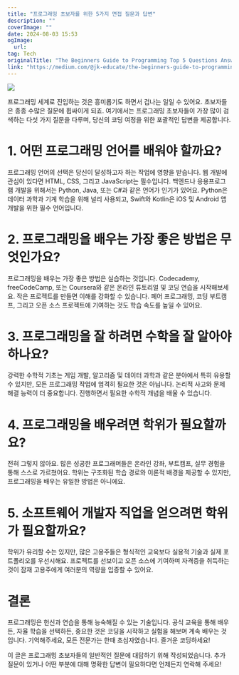 ```yaml
---
title: "프로그래밍 초보자를 위한 5가지 면접 질문과 답변"
description: ""
coverImage: ""
date: 2024-08-03 15:53
ogImage: 
  url: 
tag: Tech
originalTitle: "The Beginners Guide to Programming Top 5 Questions Answered"
link: "https://medium.com/@jk-educate/the-beginners-guide-to-programming-top-5-questions-answered-b020b828d476"
---
```




<img src="/assets/img/TheBeginnersGuidetoProgrammingTop5QuestionsAnswered_0.png" />

프로그래밍 세계로 진입하는 것은 흥미롭기도 하면서 겁나는 일일 수 있어요. 초보자들은 종종 수많은 질문에 휩싸이게 되죠. 여기에서는 프로그래밍 초보자들이 가장 많이 검색하는 다섯 가지 질문을 다루며, 당신의 코딩 여정을 위한 포괄적인 답변을 제공합니다.

# 1. 어떤 프로그래밍 언어를 배워야 할까요?

프로그래밍 언어의 선택은 당신이 달성하고자 하는 작업에 영향을 받습니다. 웹 개발에 관심이 있다면 HTML, CSS, 그리고 JavaScript는 필수입니다. 백엔드나 응용프로그램 개발을 위해서는 Python, Java, 또는 C#과 같은 언어가 인기가 있어요. Python은 데이터 과학과 기계 학습을 위해 널리 사용되고, Swift와 Kotlin은 iOS 및 Android 앱 개발을 위한 필수 언어입니다.

<div class="content-ad"></div>

# 2. 프로그래밍을 배우는 가장 좋은 방법은 무엇인가요?

프로그래밍을 배우는 가장 좋은 방법은 실습하는 것입니다. Codecademy, freeCodeCamp, 또는 Coursera와 같은 온라인 튜토리얼 및 코딩 연습을 시작해보세요. 작은 프로젝트를 만들면 이해를 강화할 수 있습니다. 페어 프로그래밍, 코딩 부트캠프, 그리고 오픈 소스 프로젝트에 기여하는 것도 학습 속도를 높일 수 있어요.

# 3. 프로그래밍을 잘 하려면 수학을 잘 알아야 하나요?

강력한 수학적 기초는 게임 개발, 알고리즘 및 데이터 과학과 같은 분야에서 특히 유용할 수 있지만, 모든 프로그래밍 작업에 엄격히 필요한 것은 아닙니다. 논리적 사고와 문제 해결 능력이 더 중요합니다. 진행하면서 필요한 수학적 개념을 배울 수 있습니다.

<div class="content-ad"></div>

# 4. 프로그래밍을 배우려면 학위가 필요할까요?

전혀 그렇지 않아요. 많은 성공한 프로그래머들은 온라인 강좌, 부트캠프, 실무 경험을 통해 스스로 가르쳤어요. 학위는 구조화된 학습 경로와 이론적 배경을 제공할 수 있지만, 프로그래밍을 배우는 유일한 방법은 아니에요.

# 5. 소프트웨어 개발자 직업을 얻으려면 학위가 필요할까요?

학위가 유리할 수는 있지만, 많은 고용주들은 형식적인 교육보다 실용적 기술과 실제 포트폴리오를 우선시해요. 프로젝트를 선보이고 오픈 소스에 기여하며 자격증을 취득하는 것이 잠재 고용주에게 여러분의 역량을 입증할 수 있어요.

<div class="content-ad"></div>

# 결론

프로그래밍은 헌신과 연습을 통해 능숙해질 수 있는 기술입니다. 공식 교육을 통해 배우든, 자율 학습을 선택하든, 중요한 것은 코딩을 시작하고 실험을 해보며 계속 배우는 것입니다. 기억해주세요, 모든 전문가는 한때 초심자였습니다. 즐거운 코딩하세요!

이 글은 프로그래밍 초보자들의 일반적인 질문에 대답하기 위해 작성되었습니다. 추가 질문이 있거나 어떤 부분에 대해 명확한 답변이 필요하다면 언제든지 연락해 주세요!
